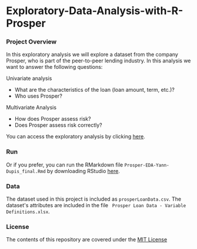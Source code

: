 # Exploratory-Data-Analysis-with-R-Prosper

### Project Overview
In this exploratory analysis we will explore a dataset from the company Prosper, who is part of the peer-to-peer lending industry. In this analysis we want to answer the following questions:

Univariate analysis
- What are the characteristics of the loan (loan amount, term, etc.)?
- Who uses Prosper?

Multivariate Analysis
- How does Prosper assess risk?
- Does Prosper assess risk correctly?

You can access the exploratory analysis by clicking [here](http://rpubs.com/eugenecamus/180983).

### Run
Or if you prefer, you can run the RMarkdown file ```Prosper-EDA-Yann-Dupis_final.Rmd``` by downloading RStudio [here](https://www.rstudio.com).

### Data
The dataset used in this project is included as ```prosperLoanData.csv```. The dataset's attributes are included in the file ``` Prosper Loan Data - Variable Definitions.xlsx```.

### License
The contents of this repository are covered under the [MIT License](LICENSE)
